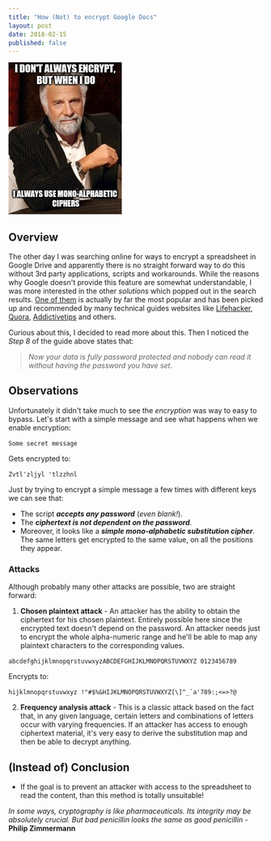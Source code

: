```yaml
---
title: "How (Not) to encrypt Google Docs"
layout: post
date: 2018-02-15
published: false
---
```


![Logo](/assets/images/crypto-fail.jpg)

## Overview

The other day I was searching online for ways to encrypt a spreadsheet in Google Drive and apparently there is no straight forward way to do this without 3rd party applications, scripts and workarounds. While the reasons why Google doesn't provide this feature are somewhat understandable, I was more interested in the other _solutions_ which popped out in the search results. [One of them](http://www.skipser.com/p/2/p/password-protect-google-drive-document.html) is actually by far the most popular and has been picked up and recommended by many technical guides websites like [Lifehacker](https://lifehacker.com/5994296/password-protect-a-google-drive-spreadsheet-with-this-script), [Quora](https://www.quora.com/Is-it-possible-to-create-a-password-protected-Google-doc), [Addictivetips](https://www.addictivetips.com/web/how-to-password-protect-spreadsheets-in-google-drive/) and others.

Curious about this, I decided to read more about this. Then I noticed the _Step 8_ of the guide above states that:

> _Now your data is fully password protected and nobody can read it without having the password you have set._

## Observations

Unfortunately it didn't take much to see the _encryption_ was way to easy to bypass. Let's start with a simple message and see what happens when we enable encryption:

```
Some secret message
```

Gets encrypted to:

```
Zvtl'zljyl 'tlzzhnl
```

Just by trying to encrypt a simple message a few times with different keys we can see that:
* The script **_accepts any password_** (_even blank!_).
* The *__ciphertext is not dependent on the password__*. 
* Moreover, it looks like a **_simple mono-alphabetic substitution cipher_**. The same letters get encrypted to the same value, on all the positions they appear.

### Attacks

Although probably many other attacks are possible, two are straight forward:

1. **Chosen plaintext attack** - An attacker has the ability to obtain the ciphertext for his chosen plaintext. Entirely possible here since the encrypted text doesn't depend on the password. An attacker needs just to encrypt the whole alpha-numeric range and he'll be able to map any plaintext characters to the corresponding values.

```
abcdefghijklmnopqrstuvwxyzABCDEFGHIJKLMNOPQRSTUVWXYZ 0123456789
```

Encrypts to:
```
hijklmnopqrstuvwxyz !"#$%&HIJKLMNOPQRSTUVWXYZ[\]^_`a'789:;<=>?@
```
2. **Frequency analysis attack** - This is a classic attack based on the fact that, in any given language, certain letters and combinations of letters occur with varying frequencies. If an attacker has access to enough ciphertext material, it's very easy to derive the substitution map and then be able to decrypt anything.

## (Instead of) Conclusion

* If the goal is to prevent an attacker with access to the spreadsheet to read the content, than this method is totally unsuitable!

_In some ways, cryptography is like pharmaceuticals. Its integrity may be absolutely crucial. But bad penicillin looks the same as good penicillin_ - **Philip Zimmermann**
